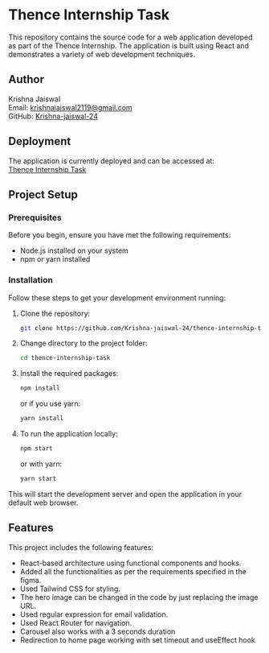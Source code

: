 # Thence Internship Task

This repository contains the source code for a web application developed as part of the Thence Internship. The application is built using React and demonstrates a variety of web development techniques.

## Author

Krishna Jaiswal  
Email: krishnajaiswal2119@gmail.com  
GitHub: [Krishna-jaiswal-24](https://github.com/Krishna-jaiswal-24)

## Deployment

The application is currently deployed and can be accessed at:  
[Thence Internship Task](https://thence-task.vercel.app/)

## Project Setup

### Prerequisites

Before you begin, ensure you have met the following requirements:
- Node.js installed on your system
- npm or yarn installed

### Installation

Follow these steps to get your development environment running:

1. Clone the repository:
    ```bash
    git clone https://github.com/Krishna-jaiswal-24/thence-internship-task.git
    ```
2. Change directory to the project folder:
    ```bash
    cd thence-internship-task
    ```
3. Install the required packages:
    ```bash
    npm install
    ```
   or if you use yarn:
    ```bash
    yarn install
    ```
4. To run the application locally:
    ```bash
    npm start
    ```
   or with yarn:
    ```bash
    yarn start
    ```

This will start the development server and open the application in your default web browser.

## Features

This project includes the following features:
- React-based architecture using functional components and hooks.
- Added all the functionalities as per the requirements specified in the figma.
- Used Tailwind CSS for styling.
- The hero image can be changed in the code by just replacing the image URL.
- Used regular expression for email validation.
- Used React Router for navigation.
- Carousel also works with a 3 seconds duration
- Redirection to home page working with set timeout and useEffect hook

